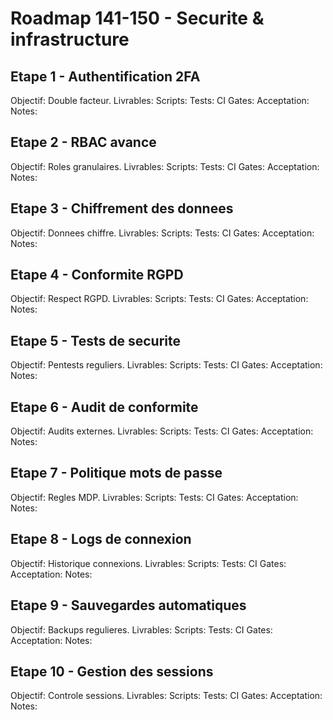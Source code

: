 # Roadmap 141-150 - Securite & infrastructure

## Etape 1 - Authentification 2FA
Objectif: Double facteur.
Livrables:
Scripts:
Tests:
CI Gates:
Acceptation:
Notes:

## Etape 2 - RBAC avance
Objectif: Roles granulaires.
Livrables:
Scripts:
Tests:
CI Gates:
Acceptation:
Notes:

## Etape 3 - Chiffrement des donnees
Objectif: Donnees chiffre.
Livrables:
Scripts:
Tests:
CI Gates:
Acceptation:
Notes:

## Etape 4 - Conformite RGPD
Objectif: Respect RGPD.
Livrables:
Scripts:
Tests:
CI Gates:
Acceptation:
Notes:

## Etape 5 - Tests de securite
Objectif: Pentests reguliers.
Livrables:
Scripts:
Tests:
CI Gates:
Acceptation:
Notes:

## Etape 6 - Audit de conformite
Objectif: Audits externes.
Livrables:
Scripts:
Tests:
CI Gates:
Acceptation:
Notes:

## Etape 7 - Politique mots de passe
Objectif: Regles MDP.
Livrables:
Scripts:
Tests:
CI Gates:
Acceptation:
Notes:

## Etape 8 - Logs de connexion
Objectif: Historique connexions.
Livrables:
Scripts:
Tests:
CI Gates:
Acceptation:
Notes:

## Etape 9 - Sauvegardes automatiques
Objectif: Backups regulieres.
Livrables:
Scripts:
Tests:
CI Gates:
Acceptation:
Notes:

## Etape 10 - Gestion des sessions
Objectif: Controle sessions.
Livrables:
Scripts:
Tests:
CI Gates:
Acceptation:
Notes:
